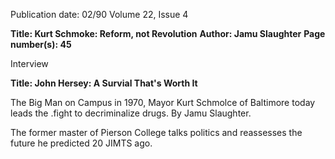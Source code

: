 Publication date: 02/90
Volume 22, Issue 4

**Title: Kurt Schmoke: Reform, not Revolution**
**Author: Jamu Slaughter**
**Page number(s): 45**

Interview


**Title: John Hersey: A Survial That's Worth It**

The Big Man on Campus in 1970, Mayor Kurt Schmolce of Baltimore today leads the .fight to 
decriminalize drugs. By Jamu Slaughter.

The former master of Pierson College talks politics and reassesses the future he predicted 20 JIMTS ago.